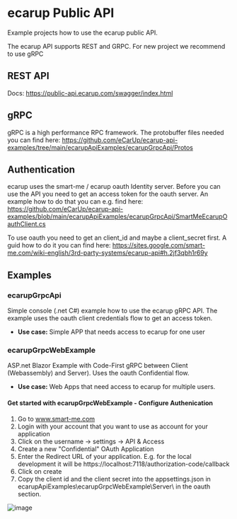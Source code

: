 # ecarup Public API

Example projects how to use the ecarup public API.

The ecarup API supports REST and GRPC.  For new project we recommend to use gRPC


## REST API
Docs: https://public-api.ecarup.com/swagger/index.html

## gRPC
gRPC is a high performance RPC framework. The protobuffer files needed you can find here: https://github.com/eCarUp/ecarup-api-examples/tree/main/ecarupApiExamples/ecarupGrpcApi/Protos

## Authentication
ecarup uses the smart-me / ecarup oauth Identity server. Before you can use the API you need to get an access token for the oauth server. 
An example how to do that you can e.g. find here: https://github.com/eCarUp/ecarup-api-examples/blob/main/ecarupApiExamples/ecarupGrpcApi/SmartMeEcarupOauthClient.cs

To use oauth you need to get an client_id and maybe a client_secret first. A guid how to do it you can find here: https://sites.google.com/smart-me.com/wiki-english/3rd-party-systems/ecarup-api#h.2jf3qbh1r69y


## Examples

### ecarupGrpcApi
Simple console (.net C#) example how to use the ecarup gRPC API. The example uses the oauth client credentials flow to get an access token. 

 - **Use case:**  Simple APP that needs access to ecarup for one user

### ecarupGrpcWebExample
ASP.net Blazor Example with Code-First gRPC between Client (Webassembly) and Server). Uses the oauth Confidential flow. 

 - **Use case:**  Web Apps that need access to ecarup for multiple users. 

#### Get started with ecarupGrpcWebExample - Configure Authenication
1. Go to www.smart-me.com
2. Login with your account that you want to use as account for your application
3. Click on the username -> settings -> API & Access
4. Create a new "Confidential" OAuth Application
5. Enter the Redirect URL of your application. E.g. for the local development it will be https://localhost:7118/authorization-code/callback
6. Click on create
7. Copy the client id and the client secret into the appsettings.json in ecarupApiExamples\ecarupGrpcWebExample\Server\ in the oauth section.

![image](https://github.com/eCarUp/ecarup-api-examples/assets/46069751/add50ec4-5472-4f6d-ad41-0fd92db523c0)
